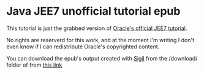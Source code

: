 Java JEE7 unofficial tutorial epub
==================================

This tutorial is just the grabbed version of [Oracle's official JEE7 tutorial](https://docs.oracle.com/javaee/7/tutorial/doc/).

No rights are reserverd for this work, and at the moment I'm writing I don't even know if I can redistribute Oracle's copyrighted content.

You can download the epub's output created with [Sigil](https://code.google.com/p/sigil/) from the /download/ folder of from [this link](https://github.com/Zerrossetto/Java-JEE7-unofficial-tutorial-epub/blob/master/download/The%20Java%20EE%207%20Tutorial%20-%20Jendrock%20E,%20Cervera-Navarro%20R,%20Evans%20I,%20Ha.epub?raw=true)
